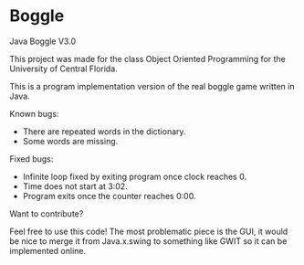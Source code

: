 # Boggle
Java Boggle V3.0


This project was made for the class Object Oriented Programming for the University of Central Florida. 

This is a program implementation version of the real boggle game written in Java.


Known bugs:
- There are repeated words in the dictionary.
- Some words are missing.

Fixed bugs:
- Infinite loop fixed by exiting program once clock reaches 0. 
- Time does not start at 3:02.
- Program exits once the counter reaches 0:00.

Want to contribute?

Feel free to use this code! The most problematic piece is the GUI, it would be nice to merge it from Java.x.swing to something like GWIT so it can be implemented online. 

